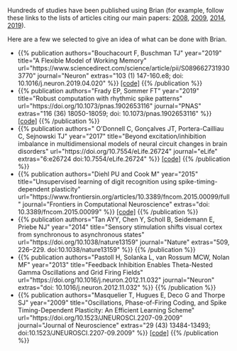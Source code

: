 <!--
.. title: Papers using Brian
.. slug: papers-using-brian
.. type: text
-->

Hundreds of studies have been published using Brian (for example, follow these links to the lists of articles citing
our main papers: 
[2008](https://scholar.google.co.uk/scholar?oi=bibs&hl=en&cites=18115752495835148610),
[2009](https://scholar.google.co.uk/scholar?oi=bibs&hl=en&cites=1566345528960375919),
[2014](https://scholar.google.co.uk/scholar?oi=bibs&hl=en&cites=7576215400515272282),
[2019](https://scholar.google.co.uk/scholar?oi=bibs&hl=en&cites=8200771366550226800)).

Here are a few we selected to give an idea of what can be done with Brian.

<ul class="list-group list-group-flush">

<li class="list-group-item">
{{% publication authors="Bouchacourt F, Buschman TJ" year="2019"
                title="A Flexible Model of Working Memory"
                url="https://www.sciencedirect.com/science/article/pii/S0896627319303770"
                journal="Neuron" extras="103 (1) 147-160.e8; doi: 10.1016/j.neuron.2019.04.020" %}}
<a href="https://github.com/buschman-lab/FlexibleWorkingMemory/">[code]</a>
{{% /publication %}}
</li>

<li class="list-group-item"> 
{{% publication authors="Frady EP, Sommer FT" year="2019"
                title="Robust computation with rhythmic spike patterns"
                url="https://doi.org/10.1073/pnas.1902653116"
                journal="PNAS" extras="116 (36) 18050-18059; doi: 10.1073/pnas.1902653116" %}}
<a href="https://github.com/epaxon/epaxon.github.io">[code]</a>
{{% /publication %}}
</li>

<li class="list-group-item"> 
{{% publication authors=" O'Donnell C, Gonçalves JT, Portera-Cailliau C, Sejnowski TJ" year="2017"
                title="Beyond excitation/inhibition imbalance in multidimensional models of neural circuit changes in brain disorders"
                url="https://doi.org/10.7554/eLife.26724"
                journal="eLife" extras="6:e26724 doi:10.7554/eLife.26724" %}}
<a href="https://github.com/elifesciences-publications/ODonnelletal_2017_imbalances">[code]</a>
{{% /publication %}}
</li>

<li class="list-group-item"> 
{{% publication authors="Diehl PU and Cook M" year="2015"
                title="Unsupervised learning of digit recognition using spike-timing-dependent plasticity"
                url="https://www.frontiersin.org/articles/10.3389/fncom.2015.00099/full"
                journal="Frontiers in Computational Neuroscience" extras="doi: 10.3389/fncom.2015.00099" %}}
<a href="https://github.com/peter-u-diehl/stdp-mnist">[code]</a>
{{% /publication %}}
</li>

<li class="list-group-item"> 
{{% publication authors="Tan AYY, Chen Y, Scholl B, Seidemann E, Priebe NJ" year="2014"
                title="Sensory stimulation shifts visual cortex from synchronous to asynchronous states"
                url="https://doi.org/10.1038/nature13159"
                journal="Nature" extras="509, 226–229. doi:10.1038/nature13159" %}}
{{% /publication %}}
</li>

<li class="list-group-item"> 
{{% publication authors="Pastoll H, Solanka L, van Rossum MCW, Nolan MF" year="2013"
                title="Feedback Inhibition Enables Theta-Nested Gamma Oscillations and Grid Firing Fields"
                url="https://doi.org/10.1016/j.neuron.2012.11.032"
                journal="Neuron" extras="doi: 10.1016/j.neuron.2012.11.032" %}}
{{% /publication %}}
</li>

<li class="list-group-item"> 
{{% publication authors="Masquelier T, Hugues E, Deco G and Thorpe SJ" year="2009"
                title="Oscillations, Phase-of-Firing Coding, and Spike Timing-Dependent Plasticity: An Efficient Learning Scheme"
                url="https://doi.org/10.1523/JNEUROSCI.2207-09.2009"
                journal="Journal of Neuroscience" extras="29 (43) 13484-13493; doi:10.1523/JNEUROSCI.2207-09.2009" %}}
<a href="https://senselab.med.yale.edu/ModelDB/showmodel.cshtml?model=123928#tabs-1">[code]</a>
{{% /publication %}}
</li>

</ul>
